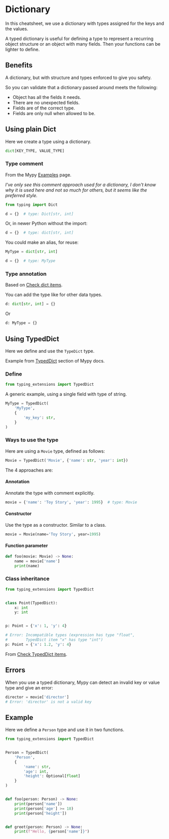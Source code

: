 # Dictionary

In this cheatsheet, we use a dictionary with types assigned for the keys and the values.

A typed dictionary is useful for defining a type to represent a recurring object structure or an object with many fields. Then your functions can be lighter to define.


## Benefits 

A dictionary, but with structure and types enforced to give you safety. 

So you can validate that a dictionary passed around meets the following:

- Object has all the fields it needs.
- There are no unexpected fields.
- Fields are of the correct type.
- Fields are only null when allowed to be.


## Using plain Dict

Here we create a type using a dictionary.

```python
dict[KEY_TYPE, VALUE_TYPE]
```

### Type comment

From the Mypy [Examples](http://mypy-lang.org/examples.html) page. 

_I've only see this comment approach used for a dictionary, I don't know why it is used here and not so much for others, but it seems like the preferred style._

```python
from typing import Dict

d = {}  # type: Dict[str, int]
```

Or, in newer Python without the import:

```python
d = {}  # type: dict[str, int]
```

You could make an alias, for reuse:

```python
MyType = dict[str, int]

d = {}  # type: MyType
```

### Type annotation

Based on [Check dict items](https://mypy.readthedocs.io/en/stable/error_code_list.html#check-dict-items-dict-item).

You can add the type like for other data types.

```python
d: dict[str, int] = {}
```

Or

```python
d: MyType = {}
```



## Using TypedDict

Here we define and use the `TypeDict` type. 

Example from [TypedDict](https://mypy.readthedocs.io/en/stable/more_types.html#typeddict) section of Mypy docs.

### Define

```python
from typing_extensions import TypedDict
```

A generic example, using a single field with type of string.

```python
MyType = TypedDict(
    'MyType', 
    {
        'my_key': str, 
    }
)
```


### Ways to use the type

Here are using a `Movie` type, defined as follows:

```python
Movie = TypedDict('Movie', {'name': str, 'year': int})
```

The 4 approaches are:

#### Annotation

Annotate the type with comment explicitly.

```python
movie = {'name': 'Toy Story', 'year': 1995}  # type: Movie
```

#### Constructor

Use the type as a constructor. Similar to a class.

```python
movie = Movie(name='Toy Story', year=1995)
```

#### Function parameter

```python
def foo(movie: Movie) -> None:
    name = movie['name']
    print(name)
```

### Class inheritance

```python
from typing_extensions import TypedDict


class Point(TypedDict):
    x: int
    y: int


p: Point = {'x': 1, 'y': 4}

# Error: Incompatible types (expression has type "float",
#        TypedDict item "x" has type "int")
p: Point = {'x': 1.2, 'y': 4}
```

From [Check TypedDict items](https://mypy.readthedocs.io/en/stable/error_code_list.html#check-dict-items-dict-item).


## Errors

When you use a typed dictionary, Mypy can detect an invalid key or value type and give an error:

```python
director = movie['director']
# Error: 'director' is not a valid key
```


## Example

Here we define a `Person` type and use it in two functions.

```python
from typing_extensions import TypedDict


Person = TypedDict(
    'Person', 
    {
        'name': str, 
        'age': int, 
        'height': Optional[float]
    }
)


def foo(person: Person) -> None:
    print(person['name'])
    print(person['age'] >= 18)
    print(person['height'])


def greet(person: Person) -> None:
    print(f"Hello, {person['name']}")
```
